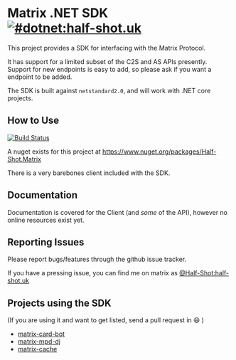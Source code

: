 # Matrix .NET SDK [![#dotnet:half-shot.uk](https://img.shields.io/matrix/dotnet:half-shot.uk.svg?server_fqdn=matrix.half-shot.uk&label=%23dotnet:half-shot.uk&logo=matrix)](https://matrix.to/#/#dotnet:half-shot.uk)

This project provides a SDK for interfacing with the Matrix Protocol.

It has support for a limited subset of the C2S and AS APIs presently. Support for new endpoints is easy to add,
so please ask if you want a endpoint to be added.

The SDK is built against `netstandard2.0`, and will work with .NET core projects.

## How to Use

[![Build Status](https://travis-ci.org/Half-Shot/matrix-dotnet-sdk.svg?branch=dotnet-core)](https://travis-ci.org/Half-Shot/matrix-dotnet-sdk)

A nuget exists for this project at https://www.nuget.org/packages/Half-Shot.Matrix

There is a very barebones client included with the SDK.

## Documentation

Documentation is covered for the Client (and *some* of the API), however no online resources exist yet.

## Reporting Issues

Please report bugs/features through the github issue tracker.

If you have a pressing issue, you can find me on matrix as [@Half-Shot:half-shot.uk](https://matrix.to/#/@Half-Shot:half-shot.uk)

## Projects using the SDK

(If you are using it and want to get listed, send a pull request in :smile: )

- [matrix-card-bot](https://github.com/Half-Shot/matrix-card-bot)
- [matrix-mpd-dj](https://github.com/Half-Shot/matrix-mpd-dj)
- [matrix-cache](https://github.com/Half-Shot/matrix-cache)
